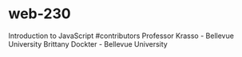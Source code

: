 # web-230
Introduction to JavaScript
#contributors
Professor Krasso - Bellevue University
Brittany Dockter - Bellevue University